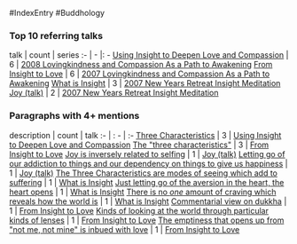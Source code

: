#IndexEntry #Buddhology

### Top 10 referring talks
talk | count | series
:- | - |: -
<a data-href="Using Insight to Deepen Love and Compassion" href="Using+Insight+to+Deepen+Love+and+Compassion" class="internal-link" target="_blank" rel="noopener">Using Insight to Deepen Love and Compassion</a> | 6 | <a data-href="2008 Lovingkindness and Compassion As a Path to Awakening" href="2008+Lovingkindness+and+Compassion+As+a+Path+to+Awakening" class="internal-link" target="_blank" rel="noopener">2008 Lovingkindness and Compassion As a Path to Awakening</a>
<a data-href="From Insight to Love" href="From+Insight+to+Love" class="internal-link" target="_blank" rel="noopener">From Insight to Love</a> | 6 | <a data-href="2007 Lovingkindness and Compassion As a Path to Awakening" href="2007+Lovingkindness+and+Compassion+As+a+Path+to+Awakening" class="internal-link" target="_blank" rel="noopener">2007 Lovingkindness and Compassion As a Path to Awakening</a>
<a data-href="What is Insight" href="What+is+Insight" class="internal-link" target="_blank" rel="noopener">What is Insight</a> | 3 | <a data-href="2007 New Years Retreat Insight Meditation" href="2007+New+Years+Retreat+Insight+Meditation" class="internal-link" target="_blank" rel="noopener">2007 New Years Retreat Insight Meditation</a>
<a data-href="Joy (talk)" href="Joy+%28talk%29" class="internal-link" target="_blank" rel="noopener">Joy (talk)</a> | 2 | <a data-href="2007 New Years Retreat Insight Meditation" href="2007+New+Years+Retreat+Insight+Meditation" class="internal-link" target="_blank" rel="noopener">2007 New Years Retreat Insight Meditation</a>

### Paragraphs with 4+ mentions
description | count | talk
:- | : - | :-
<a aria-label-position="top" aria-label="Using Insight to Deepen Love and Compassion > Three Characteristics" data-href="Using Insight to Deepen Love and Compassion#Three Characteristics" href="Using+Insight+to+Deepen+Love+and+Compassion#Three+Characteristics" class="internal-link" target="_blank" rel="noopener">Three Characteristics</a> | 3 | <a data-href="Using Insight to Deepen Love and Compassion" href="Using+Insight+to+Deepen+Love+and+Compassion" class="internal-link" target="_blank" rel="noopener">Using Insight to Deepen Love and Compassion</a>
<a aria-label-position="top" aria-label="From Insight to Love > The three characteristics" data-href="From Insight to Love#The three characteristics" href="From+Insight+to+Love#The+%22three+characteristics%22" class="internal-link" target="_blank" rel="noopener">The &quot;three characteristics&quot;</a> | 3 | <a data-href="From Insight to Love" href="From+Insight+to+Love" class="internal-link" target="_blank" rel="noopener">From Insight to Love</a>
<a aria-label-position="top" aria-label="Joy (talk) > Joy is inversely related to selfing" data-href="Joy (talk)#Joy is inversely related to selfing" href="Joy+%28talk%29#Joy+is+inversely+related+to+selfing" class="internal-link" target="_blank" rel="noopener">Joy is inversely related to selfing</a> | 1 | <a data-href="Joy (talk)" href="Joy+%28talk%29" class="internal-link" target="_blank" rel="noopener">Joy (talk)</a>
<a aria-label-position="top" aria-label="Joy (talk) > Letting go of our addiction to things and our dependency on things to give us happiness" data-href="Joy (talk)#Letting go of our addiction to things and our dependency on things to give us happiness" href="Joy+%28talk%29#Letting+go+of+our+addiction+to+things+and+our+dependency+on+things+to+give+us+happiness" class="internal-link" target="_blank" rel="noopener">Letting go of our addiction to things and our dependency on things to give us happiness</a> | 1 | <a data-href="Joy (talk)" href="Joy+%28talk%29" class="internal-link" target="_blank" rel="noopener">Joy (talk)</a>
<a aria-label-position="top" aria-label="What is Insight > The Three Characteristics are modes of seeing which add to suffering" data-href="What is Insight#The Three Characteristics are modes of seeing which add to suffering" href="What+is+Insight#The+Three+Characteristics+are+modes+of+seeing+which+add+to+suffering" class="internal-link" target="_blank" rel="noopener">The Three Characteristics are modes of seeing which add to suffering</a> | 1 | <a data-href="What is Insight" href="What+is+Insight" class="internal-link" target="_blank" rel="noopener">What is Insight</a>
<a aria-label-position="top" aria-label="What is Insight > Just letting go of the aversion in the heart the heart opens" data-href="What is Insight#Just letting go of the aversion in the heart the heart opens" href="What+is+Insight#Just+letting+go+of+the+aversion+in+the+heart+the+heart+opens" class="internal-link" target="_blank" rel="noopener">Just letting go of the aversion in the heart, the heart opens</a> | 1 | <a data-href="What is Insight" href="What+is+Insight" class="internal-link" target="_blank" rel="noopener">What is Insight</a>
<a aria-label-position="top" aria-label="What is Insight > There is no _one_ amount of craving which reveals how the world is" data-href="What is Insight#There is no _one_ amount of craving which reveals how the world is" href="What+is+Insight#There+is+no+_one_+amount+of+craving+which+reveals+how+the+world+is" class="internal-link" target="_blank" rel="noopener">There is no _one_ amount of craving which reveals how the world is</a> | 1 | <a data-href="What is Insight" href="What+is+Insight" class="internal-link" target="_blank" rel="noopener">What is Insight</a>
<a aria-label-position="top" aria-label="From Insight to Love > Commentarial view on dukkha" data-href="From Insight to Love#Commentarial view on dukkha" href="From+Insight+to+Love#Commentarial+view+on+dukkha" class="internal-link" target="_blank" rel="noopener">Commentarial view on dukkha</a> | 1 | <a data-href="From Insight to Love" href="From+Insight+to+Love" class="internal-link" target="_blank" rel="noopener">From Insight to Love</a>
<a aria-label-position="top" aria-label="From Insight to Love > Kinds of looking at the world through particular kinds of lenses" data-href="From Insight to Love#Kinds of looking at the world through particular kinds of lenses" href="From+Insight+to+Love#Kinds+of+looking+at+the+world+through+particular+kinds+of+lenses" class="internal-link" target="_blank" rel="noopener">Kinds of looking at the world through particular kinds of lenses</a> | 1 | <a data-href="From Insight to Love" href="From+Insight+to+Love" class="internal-link" target="_blank" rel="noopener">From Insight to Love</a>
<a aria-label-position="top" aria-label="From Insight to Love > The emptiness that opens up from not me not mine is inbued with love" data-href="From Insight to Love#The emptiness that opens up from not me not mine is inbued with love" href="From+Insight+to+Love#The+emptiness+that+opens+up+from+%22not+me+not+mine%22+is+inbued+with+love" class="internal-link" target="_blank" rel="noopener">The emptiness that opens up from &quot;not me, not mine&quot; is inbued with love</a> | 1 | <a data-href="From Insight to Love" href="From+Insight+to+Love" class="internal-link" target="_blank" rel="noopener">From Insight to Love</a>

